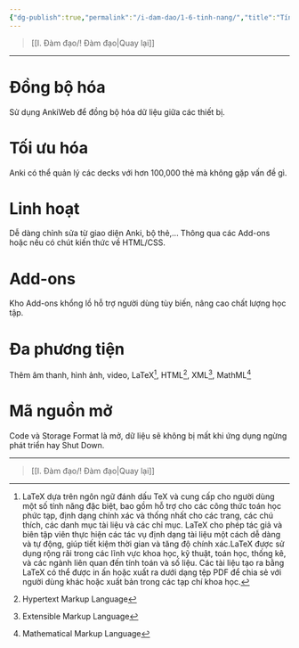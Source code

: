 ```yaml
---
{"dg-publish":true,"permalink":"/i-dam-dao/1-6-tinh-nang/","title":"Tính năng","noteIcon":""}
---
```


> [[I. Đàm đạo/! Đàm đạo\|Quay lại]]
___

# Đồng bộ hóa
Sử dụng AnkiWeb để đồng bộ hóa dữ liệu giữa các thiết bị.

# Tối ưu hóa
Anki có thể quản lý các decks với hơn 100,000 thẻ mà không gặp vấn đề gì.

# Linh hoạt
Dễ dàng chỉnh sửa từ giao diện Anki, bộ thẻ,...
Thông qua các Add-ons hoặc nếu có chút kiến thức về HTML/CSS.

# Add-ons
Kho Add-ons khổng lồ hỗ trợ người dùng tùy biến, nâng cao chất lượng học tập.

# Đa phương tiện
Thêm âm thanh, hình ảnh, video, LaTeX[^1], HTML[^2], XML[^3], MathML[^4]

# Mã nguồn mở
Code và Storage Format là mở, dữ liệu sẽ không bị mất khi ứng dụng ngừng phát triển hay Shut Down.

[^1]: LaTeX dựa trên ngôn ngữ đánh dấu TeX và cung cấp cho người dùng một số tính năng đặc biệt, bao gồm hỗ trợ cho các công thức toán học phức tạp, định dạng chính xác và thống nhất cho các trang, các chú thích, các danh mục tài liệu và các chỉ mục. LaTeX cho phép tác giả và biên tập viên thực hiện các tác vụ định dạng tài liệu một cách dễ dàng và tự động, giúp tiết kiệm thời gian và tăng độ chính xác.LaTeX được sử dụng rộng rãi trong các lĩnh vực khoa học, kỹ thuật, toán học, thống kê, và các ngành liên quan đến tính toán và số liệu. Các tài liệu tạo ra bằng LaTeX có thể được in ấn hoặc xuất ra dưới dạng tệp PDF để chia sẻ với người dùng khác hoặc xuất bản trong các tạp chí khoa học.
[^2]: Hypertext Markup Language
[^3]: Extensible Markup Language
[^4]: Mathematical Markup Language
___
> [[I. Đàm đạo/! Đàm đạo\|Quay lại]]
